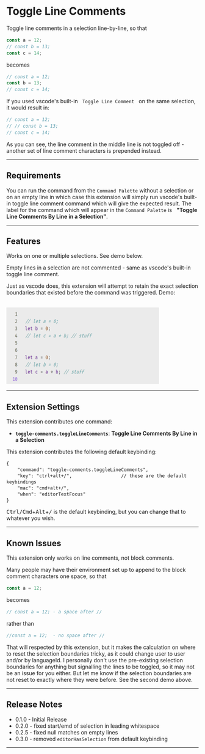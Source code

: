 # Toggle Line Comments

Toggle line comments in a selection line-by-line, so that 

```javascript
const a = 12;
// const b = 13;
const c = 14;
```
becomes

```javascript
// const a = 12;
const b = 13;
// const c = 14;
```

If you used vscode's built-in &nbsp; `Toggle Line Comment` &nbsp; on the same selection, it would result in:

```javascript
// const a = 12;
// // const b = 13;
// const c = 14;
```

As you can see, the line comment in the middle line is not toggled off - another set of line comment characters is prepended instead.

------

## Requirements

You can run the command from the `Command Palette` without a selection or on an empty line in which case this extension will simply run vscode's built-in toggle line comment command which will give the expected result.  The label for the command which will appear in the `Command Palette` is &nbsp; **"Toggle Line Comments By Line in a Selection"**.

---------

## Features

Works on one or multiple selections.  See demo below.

Empty lines in a selection are not commented - same as vscode's built-in toggle line comment.

Just as vscode does, this extension will attempt to retain the exact selection boundaries that existed before the command was triggered.  Demo:

<br/>

<img src="https://github.com/ArturoDent/toggle-comments/blob/master/images/fullDemo1.gif?raw=true" width="400" height="200" alt="no title error message"/>

<br/>

------------------


## Extension Settings

This extension contributes one command:

* **`toggle-comments.toggleLineComments`**: **Toggle Line Comments By Line in a Selection**

This extension contributes the following default keybinding:

```jsonc
{
	"command": "toggle-comments.toggleLineComments",
	"key": "ctrl+alt+/",                  // these are the default keybindings 
	"mac": "cmd+alt+/",
	"when": "editorTextFocus"
}
```
<kbd>Ctrl/Cmd</kbd>+<kbd>Alt</kbd>+<kbd>/</kbd> is the default keybinding, but you can change that to whatever you wish.

-----------

## Known Issues

This extension only works on line comments, not block comments.

Many people may have their environment set up to append to the block comment characters one space, so that

```javascript
const a = 12;
```

becomes 

```javascript
// const a = 12; - a space after //
```

rather than 

```javascript
//const a = 12;  - no space after //
```

That will respected by this extension, but it makes the calculation on where to reset the selection boundaries tricky, as it could change user to user and/or by languageId.  I personally don't use the pre-existing selection boundaries for anything but signalling the lines to be toggled, so it may not be an issue for you either.  But let me know if the selection boundaries are not reset to exactly where they were before. See the second demo above.

-----------

## Release Notes

* 0.1.0 - Initial Release  
* 0.2.0 - fixed start/emd of selection in leading whitespace 
* 0.2.5 - fixed null matches on empty lines 
* 0.3.0 - removed `editorHasSelection` from default keybinding   

-----------------------------------------------------------------------------------------------------------
